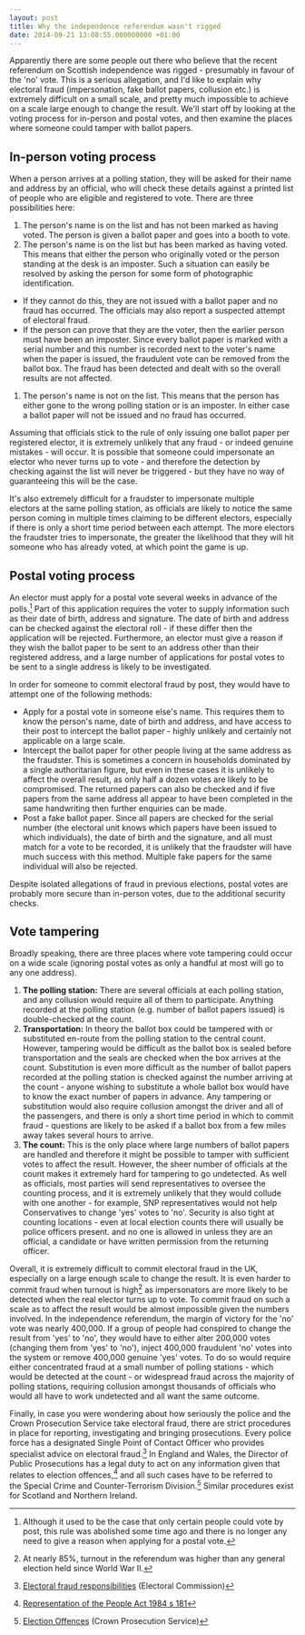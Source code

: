 ```yaml
---
layout: post
title: Why the independence referendum wasn't rigged
date: 2014-09-21 13:08:55.000000000 +01:00
---
```


Apparently there are some people out there who believe that the recent referendum on Scottish independence was rigged - presumably in favour of the 'no' vote. This is a serious allegation, and I'd like to explain why electoral fraud (impersonation, fake ballot papers, collusion etc.) is extremely difficult on a small scale, and pretty much impossible to achieve on a scale large enough to change the result. We'll start off by looking at the voting process for in-person and postal votes, and then examine the places where someone could tamper with ballot papers.

## In-person voting process

When a person arrives at a polling station, they will be asked for their name and address by an official, who will check these details against a printed list of people who are eligible and registered to vote. There are three possibilities here:

 1. The person's name is on the list and has not been marked as having voted. The person is given a ballot paper and goes into a booth to vote.
 1. The person's name is on the list but has been marked as having voted. This means that either the person who originally voted or the person standing at the desk is an imposter. Such a situation can easily be resolved by asking the person for some form of photographic identification.
  * If they cannot do this, they are not issued with a ballot paper and no fraud has occurred. The officials may also report a suspected attempt of electoral fraud.
  * If the person can prove that they are the voter, then the earlier person must have been an imposter. Since every ballot paper is marked with a serial number and this number is recorded next to the voter's name when the paper is issued, the fraudulent vote can be removed from the ballot box. The fraud has been detected and dealt with so the overall results are not affected.
 1. The person's name is not on the list. This means that the person has either gone to the wrong polling station or is an imposter. In either case a ballot paper will not be issued and no fraud has occurred.

Assuming that officials stick to the rule of only issuing one ballot paper per registered elector, it is extremely unlikely that any fraud - or indeed genuine mistakes - will occur. It is possible that someone could impersonate an elector who never turns up to vote - and therefore the detection by checking against the list will never be triggered - but they have no way of guaranteeing this will be the case.

It's also extremely difficult for a fraudster to impersonate multiple electors at the same polling station, as officials are likely to notice the same person coming in multiple times claiming to be different electors, especially if there is only a short time period between each attempt. The more electors the fraudster tries to impersonate, the greater the likelihood that they will hit someone who has already voted, at which point the game is up.

## Postal voting process

An elector must apply for a postal vote several weeks in advance of the polls.[^postal-vote] Part of this application requires the voter to supply information such as their date of birth, address and signature. The date of birth and address can be checked against the electoral roll - if these differ then the application will be rejected. Furthermore, an elector must give a reason if they wish the ballot paper to be sent to an address other than their registered address, and a large number of applications for postal votes to be sent to a single address is likely to be investigated.

In order for someone to commit electoral fraud by post, they would have to attempt one of the following methods:

 * Apply for a postal vote in someone else's name. This requires them to know the person's name, date of birth and address, and have access to their post to intercept the ballot paper - highly unlikely and certainly not applicable on a large scale.
 * Intercept the ballot paper for other people living at the same address as the fraudster. This is sometimes a concern in households dominated by a single authoritarian figure, but even in these cases it is unlikely to affect the overall result, as only half a dozen votes are likely to be compromised. The returned papers can also be checked and if five papers from the same address all appear to have been completed in the same handwriting then further enquiries can be made.
 * Post a fake ballot paper. Since all papers are checked for the serial number (the electoral unit knows which papers have been issued to which individuals), the date of birth and the signature, and all must match for a vote to be recorded, it is unlikely that the fraudster will have much success with this method. Multiple fake papers for the same individual will also be rejected.

Despite isolated allegations of fraud in previous elections, postal votes are probably more secure than in-person votes, due to the additional security checks.

## Vote tampering

Broadly speaking, there are three places where vote tampering could occur on a wide scale (ignoring postal votes as only a handful at most will go to any one address).

 1. **The polling station:** There are several officials at each polling station, and any collusion would require all of them to participate. Anything recorded at the polling station (e.g. number of ballot papers issued) is double-checked at the count.
 1. **Transportation:** In theory the ballot box could be tampered with or substituted en-route from the polling station to the central count. However, tampering would be difficult as the ballot box is sealed before transportation and the seals are checked when the box arrives at the count. Substitution is even more difficult as the number of ballot papers recorded at the polling station is checked against the number arriving at the count - anyone wishing to substitute a whole ballot box would have to know the exact number of papers in advance. Any tampering or substitution would also require collusion amongst the driver and all of the passengers, and there is only a short time period in which to commit fraud - questions are likely to be asked if a ballot box from a few miles away takes several hours to arrive.
 1. **The count:** This is the only place where large numbers of ballot papers are handled and therefore it might be possible to tamper with sufficient votes to affect the result. However, the sheer number of officials at the count makes it extremely hard for tampering to go undetected. As well as officials, most parties will send representatives to oversee the counting process, and it is extremely unlikely that they would collude with one another - for example, SNP representatives would not help Conservatives to change 'yes' votes to 'no'. Security is also tight at counting locations - even at local election counts there will usually be police officers present. and no one is allowed in unless they are an official, a candidate or have written permission from the returning officer.

Overall, it is extremely difficult to commit electoral fraud in the UK, especially on a large enough scale to change the result. It is even harder to commit fraud when turnout is high[^high-turnout] as impersonators are more likely to be detected when the real elector turns up to vote. To commit fraud on such a scale as to affect the result would be almost impossible given the numbers involved. In the independence referendum, the margin of victory for the 'no' vote was nearly 400,000. If a group of people had conspired to change the result from 'yes' to 'no', they would have to either alter 200,000 votes (changing them from 'yes' to 'no'), inject 400,000 fraudulent 'no' votes into the system or remove 400,000 genuine 'yes' votes. To do so would require either concentrated fraud at a small number of polling stations - which would be detected at the count - or widespread fraud across the majority of polling stations, requiring collusion amongst thousands of officials who would all have to work undetected and all want the same outcome.

Finally, in case you were wondering about how seriously the police and the Crown Prosecution Service take electoral fraud, there are strict procedures in place for reporting, investigating and bringing prosecutions. Every police force has a designated Single Point of Contact Officer who provides specialist advice on electoral fraud.[^electoral-fraud-advice] In England and Wales, the Director of Public Prosecutions has a legal duty to act on any information given that relates to election offences,[^dpp-action] and all such cases have to be referred to the Special Crime and Counter-Terrorism Division.[^case-referral] Similar procedures exist for Scotland and Northern Ireland.

[^postal-vote]: Although it used to be the case that only certain people could vote by post, this rule was abolished some time ago and there is no longer any need to give a reason when applying for a postal vote.

[^high-turnout]: At nearly 85%, turnout in the referendum was higher than any general election held since World War II.

[^electoral-fraud-advice]: [Electoral fraud responsibilities](http://www.electoralcommission.org.uk/find-information-by-subject/electoral-fraud/electoral-fraud-responsibilities) (Electoral Commission)

[^dpp-action]: [Representation of the People Act 1984 s 181](http://www.legislation.gov.uk/ukpga/1983/2/section/181)

[^case-referral]: [Election Offences](http://www.cps.gov.uk/legal/d_to_g/election_offences/) (Crown Prosecution Service)

